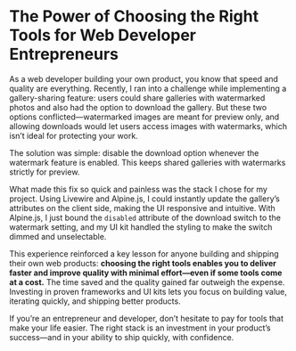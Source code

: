 # The Power of Choosing the Right Tools for Web Developer Entrepreneurs

As a web developer building your own product, you know that speed and quality are everything. Recently, I ran into a challenge while implementing a gallery-sharing feature: users could share galleries with watermarked photos and also had the option to download the gallery. But these two options conflicted—watermarked images are meant for preview only, and allowing downloads would let users access images with watermarks, which isn’t ideal for protecting your work.

The solution was simple: disable the download option whenever the watermark feature is enabled. This keeps shared galleries with watermarks strictly for preview.

What made this fix so quick and painless was the stack I chose for my project. Using Livewire and Alpine.js, I could instantly update the gallery’s attributes on the client side, making the UI responsive and intuitive. With Alpine.js, I just bound the `disabled` attribute of the download switch to the watermark setting, and my UI kit handled the styling to make the switch dimmed and unselectable.

This experience reinforced a key lesson for anyone building and shipping their own web products: **choosing the right tools enables you to deliver faster and improve quality with minimal effort—even if some tools come at a cost.** The time saved and the quality gained far outweigh the expense. Investing in proven frameworks and UI kits lets you focus on building value, iterating quickly, and shipping better products.

If you’re an entrepreneur and developer, don’t hesitate to pay for tools that make your life easier. The right stack is an investment in your product’s success—and in your ability to ship quickly, with confidence.
